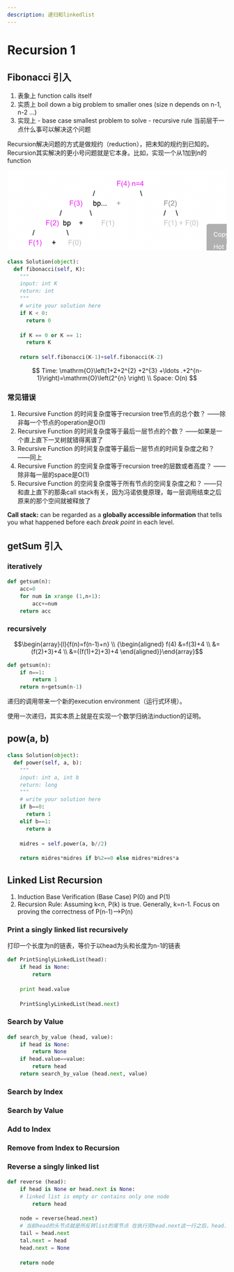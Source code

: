 ```yaml
---
description: 递归和linkedlist
---
```


# Recursion 1

## Fibonacci 引入

1. 表象上 function calls itself
2. 实质上 boil down a big problem to smaller ones \(size n depends on n-1, n-2 ...\)
3. 实现上  - base case smallest problem to solve - recursive rule 当前层干一点什么事可以解决这个问题

Recursion解决问题的方式是做规约（reduction），把未知的规约到已知的。Recursion其实解决的更小号问题就是它本身。比如，实现一个从1加到n的function

![](../.gitbook/assets/image%20%2828%29.png)

```python
class Solution(object):
  def fibonacci(self, K):
    """
    input: int K
    return: int
    """
    # write your solution here
    if K < 0:
      return 0

    if K == 0 or K == 1:
      return K
    
    return self.fibonacci(K-1)+self.fibonacci(K-2)
```

$$
Time: \mathrm{O}\left(1+2+2^{2} +2^{3} +\ldots .+2^{n-1}\right)=\mathrm{O}\left(2^{n} \right) \\
Space: O(n)
$$

### 常见错误

1. Recursive Function 的时间复杂度等于recursion tree节点的总个数？  ——除非每一个节点的operation是O\(1\)
2. Recursive Function 的时间复杂度等于最后一层节点的个数？ ——如果是一个直上直下一叉树就错得离谱了
3. Recursive Function 的时间复杂度等于最后一层节点的时间复杂度之和？ ——同上
4. Recursive Function 的空间复杂度等于recursion tree的层数或者高度？ ——除非每一层的space是O\(1\)
5. Recursive Function 的空间复杂度等于所有节点的空间复杂度之和？ ——只和直上直下的那条call stack有关，因为冯诺依曼原理，每一层调用结束之后原来的那个空间就被释放了

**Call stack:** can be regarded as a **globally accessible information** that tells you what happened before each _break point_ in each level. 

## getSum 引入

### iteratively

```python
def getsum(n):
    acc=0
    for num in xrange (1,n+1):
        acc+=num
    return acc
```

### recursively

$$\begin{array}{l}{f(n)=f(n-1)+n} \\   {\begin{aligned} f(4) &=f(3)+4 \\ &=(f(2)+3)+4 \\ &=((f(1)+2)+3)+4  \end{aligned}}\end{array}$$ 

```python
def getsum(n):
    if n==1:
        return 1
    return n+getsum(n-1)
```

递归的调用带来一个新的execution environment（运行式环境）。

使用一次递归，其实本质上就是在实现一个数学归纳法induction的证明。

## pow\(a, b\)

```python
class Solution(object):
  def power(self, a, b):
    """
    input: int a, int b
    return: long
    """
    # write your solution here
    if b==0:
      return 1
    elif b==1:
      return a

    midres = self.power(a, b//2)

    return midres*midres if b%2==0 else midres*midres*a
```

## Linked List Recursion

1. Induction Base Verification \(Base Case\) P\(0\) and P\(1\)
2. Recursion Rule: Assuming k&lt;n, P\(k\) is true. Generally, k=n-1. Focus on proving the correctness of P\(n-1\)--&gt;P\(n\) 

### Print a singly linked list recursively 

打印一个长度为n的链表，等价于以head为头和长度为n-1的链表

```python
def PrintSinglyLinkedList(head):
    if head is None:
        return
        
    print head.value
    
    PrintSinglyLinkedList(head.next)
```

### Search by Value

```python
def search_by_value (head, value):
    if head is None:
        return None
    if head.value==value:
        return head
    return search_by_value (head.next, value)
```

### Search by Index 

### Search by Value

### Add to Index

### Remove from Index to Recursion 

### Reverse a singly linked list

```python
def reverse (head):
    if head is None or head.next is None:
    # linked list is empty or contains only one node
        return head
    
    node = reverse(head.next)
    # 当前head的头节点就是所反转list的尾节点 在执行完head.next这一行之后，head.next的值还是原来的
    tail = head.next
    tal.next = head
    head.next = None 
    
    return node
```

